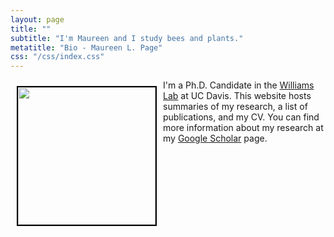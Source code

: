 ```yaml
---
layout: page
title: ""
subtitle: "I'm Maureen and I study bees and plants."
metatitle: "Bio - Maureen L. Page"
css: "/css/index.css"
---
```



<img align="left" height="220" src="../img/zombie_full_body.png" style="margin: 10px 10px; border:2px solid black">

I'm a Ph.D. Candidate in the [Williams Lab](http://williamslab.ucdavis.edu) at UC Davis. 
This website hosts summaries of my research, a list of publications, and my CV. You can find more information about my research at my [Google Scholar](https://scholar.google.com/citations?user=DnZBrhMAAAAJ&hl=en) page. 

